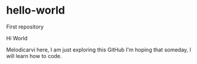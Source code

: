 # hello-world
First repository

Hi World

Melodicarvi here, I am just exploring this GitHub
I'm hoping that someday, I will learn how to code.
